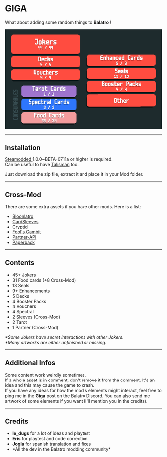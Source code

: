 <h1>GIGA</h1>

<p>What about adding some random things to <strong>Balatro</strong> !</p>

<img src="assets/other/content.png" alt="Content Screenshot">

<hr>
<h2>Installation</h2>
<p>
    <a href="https://github.com/Steamodded/smods">Steamodded </a>1.0.0~BETA-0711a or higher is required.<br>
    Can be useful to have <a href="https://github.com/SpectralPack/Talisman">Talisman</a> too.
</p>
<p>Just download the zip file, extract it and place it in your Mod folder.</p>

<hr>
<h2>Cross-Mod</h2>
<p>There are some extra assets if you have other mods. Here is a list:</p>
<ul>
    <li><a href="https://github.com/Amphiapple/Bloonlatro">Bloonlatro</a></li>
    <li><a href="https://github.com/larswijn/CardSleeves">CardSleeves</a></li>
    <li><a href="https://github.com/SpectralPack/Cryptid">Cryptid</a></li>
    <li><a href="https://github.com/Joglacraft/Fools-Gambit">Fool's Gambit</a></li>
    <li><a href="https://github.com/Icecanno/Partner-API/">Partner-API</a></li>
    <li><a href="https://github.com/Balatro-Paperback/paperback">Paperback</a></li>
</ul>

<hr>
<h2>Contents</h2>
<ul>
    <li>45+ Jokers</li>
    <li>31 Food cards (+8 Cross-Mod)</li>
    <li>13 Seals</li>
    <li>9+ Enhancements</li>
    <li>5 Decks</li>
    <li>4 Booster Packs</li>
    <li>4 Vouchers</li>
    <li>4 Spectral</li>
    <li>2 Sleeves (Cross-Mod)</li>
    <li>2 Tarot</li>
    <li>1 Partner (Cross-Mod)</li>
</ul>

<p><em>*Some Jokers have secret interactions with other Jokers.</em><br>
<em>*Many artworks are either unfinished or missing.</em></p>

<hr>
<h2>Additional Infos</h2>
<p>
    Some content work weirdly sometimes.<br>
    If a whole asset is in comment, don't remove it from the comment. It's an idea and this may cause the game to crash.<br>
    If you have any ideas for how the mod's elements might interact, feel free to ping me in the <strong>Giga</strong> post on the Balatro Discord.
    You can also send me artwork of some elements if you want (I'll mention you in the credits).
</p>

<hr>
<h2>Credits</h2>
<ul>
    <li><strong>le_dugs</strong> for a lot of ideas and playtest</li>
    <li><strong>Eris</strong> for playtest and code correction</li>
    <li><strong>Jogla</strong> for spanish translation and fixes</li>
    <li>*All the dev in the Balatro modding community*</li>
</ul>